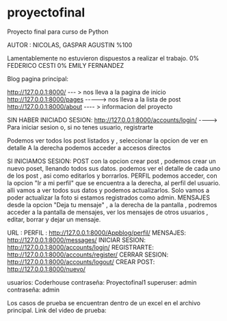 # proyectofinal
Proyecto final para curso de Python 

AUTOR : NICOLAS, GASPAR AGUSTIN %100

Lamentablemente no estuvieron dispuestos a realizar el trabajo.
0% FEDERICO CESTI 
0% EMILY FERNANDEZ

Blog 
pagina principal: 

http://127.0.0.1:8000/   --- > nos lleva a la pagina de inicio
http://127.0.0.1:8000/pages -----> nos lleva a la lista de post 
http://127.0.0.1:8000/about ---- > informacion del proyecto 

SIN HABER INICIADO SESION:
http://127.0.0.1:8000/accounts/login/ ----> Para iniciar sesion o, si no tenes usuario, registrarte 

Podemos ver todos los post listados y , seleccionar la opcion de ver en detalle 
A la derecha podemos acceder a accesos directos

SI INICIAMOS SESION:
POST 
con la opcion crear post , podemos crear un nuevo poset, llenando todos sus datos.
podemos ver el detalle de cada uno de los post , asi como editarlos y borrarlos.
PERFIL
podemos acceder, con la opcion "Ir a mi perfil" que se encuentra a la derecha, al perfil del usuario. alli vamos a ver todos sus datos y podemos actualizarlos. Solo vamos a poder actualizar la foto si estamos registrados como admin. 
MENSAJES
desde la opcion "Deja tu mensaje" , a la derecha de la pantalla , podremos acceder a la pantalla de mensajes, ver los mensajes de otros usuarios , editar, borrar y dejar un mensaje. 


URL :
PERFIL : http://127.0.0.1:8000/Appblog/perfil/
MENSAJES: http://127.0.0.1:8000/messages/
INICIAR SESION: http://127.0.0.1:8000/accounts/login/
REGISTRARTE: http://127.0.0.1:8000/accounts/register/
CERRAR SESION: http://127.0.0.1:8000/accounts/logout/
CREAR POST: http://127.0.0.1:8000/nuevo/


usuarios: Coderhouse  contraseña: Proyectofinal1
superuser: admin contraseña: admin


Los casos de prueba se encuentran dentro de un excel en el archivo principal. 
Link del video de prueba: 

